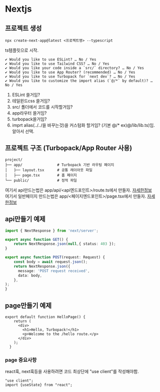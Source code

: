 # Nextjs
## 프로젝트 생성
```
npx create-next-app@latest <프로젝트명> --typescript
```
ts템플릿으로 시작.
```
✔ Would you like to use ESLint? … No / Yes
✔ Would you like to use Tailwind CSS? … No / Yes
✔ Would you like your code inside a `src/` directory? … No / Yes
✔ Would you like to use App Router? (recommended) … No / Yes
✔ Would you like to use Turbopack for `next dev`? … No / Yes
✔ Would you like to customize the import alias (`@/*` by default)? … No / Yes
```
1. ESLint 쓸거임? <br>
2. 테일윈드css 쓸거임? <br>
3. src/ 폴더에서 코드를 시작할거임? <br>
4. app라우터 쓸거임? <br>
5. turbopack쓸거임? <br>
6. imprt alias(../../을 바꾸는것)을 커스텀화 할거임? (기본 @/* ex)@/lib/lib.ts)임.<br>
알아서 선택.
## 프로젝트 구조 (Turbopack/App Router 사용)
```
project/
├── app/                # Turbopack 기반 라우팅 페이지
│   ├── layout.tsx      # 공통 레이아웃 파일
│   ├── page.tsx        # 홈 페이지
└── public/             # 정적 파일
```
여기서 api만드는법은 app/api/<api엔드포인트>/route.ts에서 만들자. [자세한정보](#api만들기-예제) <br>
여기서 일반페이지 만드는법은 app/<페이지엔드포인트>/page.tsx에서 만들자. [자세한정보](#page만들기-예제)

## api만들기 예제
```ts
import { NextResponse } from 'next/server';

export async function GET() {
    return NextResponse.json(null,{ status: 403 });
}

export async function POST(request: Request) {
    const body = await request.json();
    return NextResponse.json({
      message: 'POST request received',
      data: body,
    },
);
}
```
## page만들기 예제
```tsx
export default function HelloPage() {
    return (
      <div>
        <h1>Hello, Turbopack!</h1>
        <p>Welcome to the /hello route.</p>
      </div>
    );
  }
```
### page 중요사항
react훅, next훅등을 사용하려면 코드 최상단에 "use client"를 작성해야함.
```tsx
"use client";
import {useState} from "react";
```
